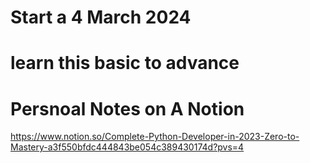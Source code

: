 # Start a 4 March 2024 
# learn this basic to advance 

# Persnoal Notes on A Notion 

https://www.notion.so/Complete-Python-Developer-in-2023-Zero-to-Mastery-a3f550bfdc444843be054c389430174d?pvs=4 


